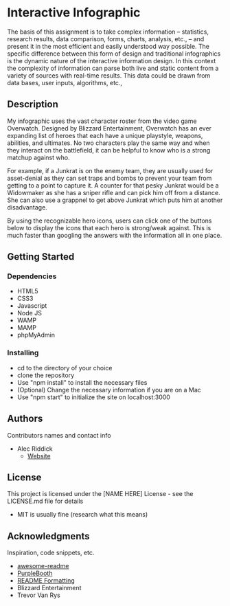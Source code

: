 # Interactive Infographic

The basis of this assignment is to take complex information – statistics, research results, data comparison, forms, charts, analysis, etc., – and present it in the most efficient and easily understood way possible. The specific difference between this form of design and traditional infographics is the dynamic nature of the interactive information design. In this context the complexity of information can parse both live and static content from a variety of sources with real-time results. This data could be drawn from data bases, user inputs, algorithms, etc.,

## Description

My infographic uses the vast character roster from the video game Overwatch. Designed by Blizzard Entertainment, Overwatch has an ever expanding list of heroes that each have a unique playstyle, weapons, abilities, and ultimates. No two characters play the same way and when they interact on the battlefield, it can be helpful to know who is a strong matchup against who. 

For example, if a Junkrat is on the enemy team, they are usually used for asset-denial as they can set traps and bombs to prevent your team from getting to a point to capture it. A counter for that pesky Junkrat would be a Widowmaker as she has a sniper rifle and can pick him off from a distance. She can also use a grappnel to get above Junkrat which puts him at another disadvantage.

By using the recognizable hero icons, users can click one of the buttons below to display the icons that each hero is strong/weak against. This is much faster than googling the answers with the information all in one place.

## Getting Started

### Dependencies

* HTML5
* CSS3
* Javascript
* Node JS
* WAMP
* MAMP
* phpMyAdmin

### Installing

* cd to the directory of your choice
* clone the repository
* Use "npm install" to install the necessary files
* (Optional) Change the necessary information if you are on a Mac
* Use "npm start" to initialize the site on localhost:3000

## Authors

Contributors names and contact info

* Alec Riddick
	* [Website](http://www.chroniclesofriddickdesign.com/)

## License

This project is licensed under the [NAME HERE] License - see the LICENSE.md file for details
* MIT is usually fine (research what this means)

## Acknowledgments

Inspiration, code snippets, etc.
* [awesome-readme](https://github.com/matiassingers/awesome-readme)
* [PurpleBooth](https://gist.github.com/PurpleBooth/109311bb0361f32d87a2)
* [README Formatting](https://guides.github.com/features/mastering-markdown/)
* Blizzard Entertainment
* Trevor Van Rys